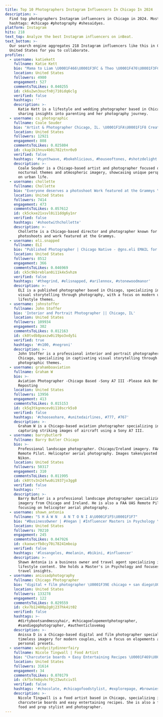 ```yaml
---
title: Top 10 Photographers Instagram Influencers In Chicago In 2024
description: >-
  Find top photographers Instagram influencers in Chicago in 2024. Most popular
  hashtags: #chicago #photography #shesaidyes.
platform: Instagram
hits: 218
text_top: Analyze the best Instagram influencers on inBeat.
text_bottom: >-
  Our search engine aggregates 218 Instagram influencers like this in Chicago,
  United States for you to collaborate.
profiles:
  - username: katiekett
    fullname: Katie Kett
    bio: "Mama to Liam \U0001F466\U0001F3FC & Theo \U0001F476\U0001F3FC Lifestyle & Wedding Photographer • Chicago"
    location: United States
    followers: 4980
    engagement: 527
    commentsToLikes: 0.040255
    id: ck6u2wn3oucfn0j710idq6clg
    verified: false
    hashtags: ''
    description: >-
      Katie Kett is a lifestyle and wedding photographer based in Chicago,
      sharing insights into parenting and her photography journey.
  - username: cs_photographic
    fullname: Coale Souder
    bio: "Artist & Photographer Chicago, IL. \U0001F1FA\U0001F1F8 Creature of the night."
    location: United States
    followers: 12921
    engagement: 808
    commentsToLikes: 0.025804
    id: ckap1k1hnuv4b0i782ztnr0u9
    verified: false
    hashtags: '#synthwave, #bokehlicious, #houseoftones, #shotzdelight'
    description: >-
      Coale Souder is a Chicago-based artist and photographer focused on
      nocturnal themes and atmospheric imagery, showcasing unique perspectives
      on urban life.
  - username: chollette
    fullname: Chollette
    bio: "Everyone deserves a photoshoot Work featured at the Grammys \U0001F3C6 Director | Photographer Chicago Orel@chollette.com\U0001F3A5\U0001F4F8"
    location: United States
    followers: 7414
    engagement: 473
    commentsToLikes: 0.057612
    id: ck5ckxe21xsvl0i11ddg6y1nr
    verified: false
    hashtags: '#shootwithchollette'
    description: >-
      Chollette is a Chicago-based director and photographer known for inclusive
      photoshoots and work featured at the Grammys.
  - username: eli.snapped
    fullname: ELI
    bio: "Published Photographer | Chicago Native - @gns.eli EMAIL for booking \U0001F4F8\U0001F4B0 \U0001F4CDDTX"
    location: United States
    followers: 8512
    engagement: 366
    commentsToLikes: 0.046969
    id: ck5c9kbreblan0i11k4x5vhzm
    verified: false
    hashtags: '#thegrind, #elisnapped, #arilennox, #stonewoodmanor'
    description: >-
      ELI is a published photographer based in Chicago, specializing in dynamic
      visual storytelling through photography, with a focus on modern urban and
      lifestyle themes.
  - username: johnstoffer
    fullname: John Stoffer
    bio: 'Interior and Portrait Photographer || Chicago, IL'
    location: United States
    followers: 109934
    engagement: 302
    commentsToLikes: 0.012163
    id: ck0tvdb8paxzw0i19po3xdy5i
    verified: true
    hashtags: '#n100, #negroni'
    description: >-
      John Stoffer is a professional interior and portrait photographer based in
      Chicago, specializing in captivating visual storytelling through diverse
      photographic themes.
  - username: grahamboaviation
    fullname: Graham W
    bio: >-
      Aviation Photographer -Chicago Based -Sony A7 III -Please Ask Before
      Reposting
    location: United States
    followers: 13956
    engagement: 413
    commentsToLikes: 0.015153
    id: ck5q3tkgnmcev0i110scrk5s0
    verified: false
    hashtags: '#chooseohare, #unitedairlines, #777, #767'
    description: >-
      Graham W is a Chicago-based aviation photographer specializing in
      capturing striking images of aircraft using a Sony A7 III.
  - username: barrybutler9
    fullname: Barry Butler Chicago
    bio: >-
      Professional landscape photographer. Chicago/Ireland imagery. FAA UAS
      Remote Pilot. Helicopter aerial photography. Images taken/posted daily.
      Nikon.
    location: United States
    followers: 50317
    engagement: 310
    commentsToLikes: 0.011995
    id: ck0ttv3n24fwu0i1937jo3gg8
    verified: false
    hashtags: ''
    description: >-
      Barry Butler is a professional landscape photographer specializing in
      imagery from Chicago and Ireland. He is also a FAA UAS Remote Pilot
      focusing on helicopter aerial photography.
  - username: shawn_antonia
    fullname: "S H A W N   A N T O N I A\U0001F1F5\U0001F1F7"
    bio: "#BusinessOwner | #Vegan | #Influencer Masters in Psychology \U0001F393 Travel Company Owner \U0001F6EB #TravelAgent page @BookWithShawn DM for collaborations"
    location: United States
    followers: 70210
    engagement: 245
    commentsToLikes: 0.047926
    id: ckaowcrfb8cy70i78241mboip
    verified: false
    hashtags: '#losangeles, #melanin, #bikini, #influencer'
    description: >-
      Shawn Antonia is a business owner and travel agent specializing in vegan
      lifestyle content. She holds a Master's in Psychology and focuses on
      travel insights.
  - username: anissadphotography
    fullname: Chicago Photographer
    bio: "digital + film photographer \U0001F39E chicago + san diego\U0001F4CD timeless imagery for the modern couple presets: @anissadpresets podcast: photo tea with anissa d.\U0001F399"
    location: United States
    followers: 133278
    engagement: 122
    commentsToLikes: 0.029559
    id: ckv7b12400p2g0j237hk4it02
    verified: false
    hashtags: >-
      #dirtybootsandmessyhair, #chicagoelopementphotographer,
      #sandiegophotographer, #authenticlovemag
    description: >-
      Anissa D is a Chicago-based digital and film photographer specializing in
      timeless imagery for modern couples, with a focus on elopements and
      personal presets.
  - username: windycitydinnerfairy
    fullname: Nicole Tingwall | Food Artist
    bio: "Charcuterie boards + Easy Entertaining Recipes \U0001F469\U0001F3FB‍\U0001F373\U0001F374 Freelance Food + Prop Stylist | Photographer \U0001F4CDChicago ✉️windycitydinnerfairy@gmail.com"
    location: United States
    followers: 31614
    engagement: 34
    commentsToLikes: 0.070179
    id: ckf5xfm8qvhcf0j23wutciv3l
    verified: false
    hashtags: '#chocolate, #chicagofoodstylist, #explorepage, #brownies'
    description: >-
      Nicole Tingwall is a food artist based in Chicago, specializing in
      charcuterie boards and easy entertaining recipes. She is also a freelance
      food and prop stylist and photographer.
---
```



